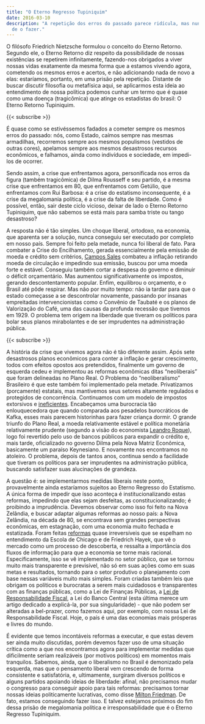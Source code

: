 ```yaml
---
title: "O Eterno Regresso Tupiniquim"
date: 2016-03-10
description: "A repetição dos erros do passado parece ridícula, mas nunca deixamos
  de o fazer."
---
```


O filósofo Friedrich Nietzsche formulou o conceito do Eterno Retorno. Segundo ele, o Eterno Retorno diz respeito da possibilidade de nossas existências se repetirem infinitamente, fazendo-nos obrigados a viver nossas vidas exatamente da mesma forma que a estamos vivendo agora, cometendo os mesmos erros e acertos, e não adicionando nada de novo a elas: estaríamos, portanto, em uma prisão pela repetição. Distante de buscar discutir filosofia ou metafísica aqui, se aplicarmos esta ideia ao entendimento de nossa política podemos cunhar um termo que é quase como uma doença (tragicômica) que atinge os estadistas do brasil: O Eterno Retorno Tupiniquim.

{{< subscribe >}}

É quase como se estivéssemos fadados a cometer sempre os mesmos erros do passado: nós, como Estado, caímos sempre nas mesmas armadilhas, recorremos sempre aos mesmos populismos (vestidos de outras cores), apelamos sempre aos mesmos desastrosos recursos econômicos, e falhamos, ainda como indivíduos e sociedade, em impedi-los de ocorrer.

Sendo assim, a crise que enfrentamos agora, personificada nos erros da figura (também tragicômica) de Dilma Rousseff e seu partido, é a mesma crise que enfrentamos em 80, que enfrentamos com Getúlio, que enfrentamos com Rui Barbosa: é a crise do estatismo inconsequente, é a crise da megalomania política, é a crise da falta de liberdade. Como é possível, então, sair deste ciclo vicioso, deixar de lado o Eterno Retorno Tupiniquim, que não sabemos se está mais para samba triste ou tango desastroso?

A resposta não é tão simples. Um choque liberal, ortodoxo, na economia, que aparenta ser a solução, nunca conseguiu ser executado por completo em nosso país. Sempre foi feito pela metade, nunca foi liberal de fato. Para combater a Crise do Encilhamento, gerada essencialmente pela emissão de moeda e crédito sem critérios, [Campos Sales](http://educacao.uol.com.br/disciplinas/historia-brasil/governo-campos-sales-1898-1902-funding-loan-e-estabilidade.htm "Campos Sales") combateu a inflação retirando moeda de circulação e impedindo sua emissão, buscou por uma moeda forte e estável. Conseguiu também cortar a despesa do governo e diminuir o déficit orçamentário. Mas aumentou significativamente os impostos, gerando descontentamento popular. Enfim, equilibrou o orçamento, e o Brasil até pôde respirar. Mas não por muito tempo: não ia tardar para que o estado começasse a se descontrolar novamente, passando por insanas empreitadas intervencionistas como o Convênio de Taubaté e os planos de Valorização do Café, uma das causas da profunda recessão que tivemos em 1929. O problema tem origem na liberdade que tiveram os políticos para bolar seus planos mirabolantes e de ser imprudentes na administração pública.

{{< subscribe >}}

A história da crise que vivemos agora não é tão diferente assim. Após sete desastrosos planos econômicos para conter a inflação e gerar crescimento, todos com efeitos opostos aos pretendidos, finalmente um governo de esquerda cedeu e implementou as reformas econômicas ditas “neoliberais” que foram delineadas no Plano Real. O Problema do “neoliberalismo” Brasileiro é que este também foi implementado pela metade. Privatizamos (porcamente) estatais, mas mantivemos seus setores altamente regulados e protegidos de concorrência. Continuamos com um modelo de impostos extorsivos e [ineficientes](https://pt.wikipedia.org/wiki/Curva_de_Laffer "ineficientes"). Encabeçamos uma burocracia tão enlouquecedora que quando comparada aos pesadelos burocráticos de Kafka, esses mais parecem historinhas para fazer criança dormir. O grande triunfo do Plano Real, a moeda relativamente estável e política monetária relativamente prudente (segundo a visão do economista [Leandro Roque](http://www.mises.org.br/Article.aspx?id=2120 "Leandro Roque")), logo foi revertido pelo uso de bancos públicos para expandir o crédito e, mais tarde, oficializado no governo Dilma pela Nova Matriz Econômica, basicamente um paraíso Keynesiano. E novamente nos encontramos no atoleiro. O problema, depois de tantos anos, continua sendo a facilidade que tiveram os políticos para ser imprudentes na administração pública, buscando satisfazer suas alucinações de grandeza.

A questão é: se implementarmos medidas liberais neste ponto, provavelmente ainda estaríamos sujeitos ao Eterno Regresso do Estatismo. A única forma de impedir que isso aconteça é institucionalizando estas reformas, impedindo que elas sejam desfeitas, as constitucionalizando; é proibindo a imprudência. Devemos observar como isso foi feito na Nova Zelândia, e buscar adaptar algumas reformas ao nosso país: a Nova Zelândia, na década de 80, se encontrava sem grandes perspectivas econômicas, em estagnação, com uma economia muito fechada e estatizada. Foram feitas [reformas](http://www.libertarianismo.org/livros/dtbaernz.pdf "reformas") quase irreversíveis que se espelham no entendimento da Escola de Chicago e de Friedrich Hayek, que vê o mercado como um processo de descoberta, e ressalta a importância dos fluxos de informação para que a economia se torne mais racional. Especificamente, isso se vê implementado no setor público, que se tornou muito mais transparente e previsível, não só em suas ações como em suas metas e resultados, tornando para o setor produtivo o planejamento com base nessas variáveis muito mais simples. Foram criadas também leis que obrigam os políticos e burocratas a serem mais cuidadosos e transparentes com as finanças públicas, como a Lei de Finanças Públicas, a [Lei de Responsabilidade Fiscal](http://g1.globo.com/politica/noticia/2014/12/congresso-conclui-votacao-de-projeto-que-derruba-meta-fiscal.html "Lei de Responsabilidade Fiscal"), a Lei do Banco Central (esta última merece um artigo dedicado a explicá-la, por sua singularidade) - que não podem ser alteradas a bel-prazer, como fazemos aqui, por exemplo, com nossa Lei de Responsabilidade Fiscal. Hoje, o país é uma das economias mais prósperas e livres do mundo. 

É evidente que temos incontáveis reformas a executar, e que estas devem ser ainda muito discutidas, porém devemos fazer uso de uma situação crítica como a que nos encontramos agora para implementar medidas que dificilmente seriam realizáveis (por motivos políticos) em momentos mais tranquilos. Sabemos, ainda, que o liberalismo no Brasil é demonizado pela esquerda, mas que o pensamento liberal vem crescendo de forma consistente e satisfatória, e, ultimamente, surgiram diversos políticos e alguns partidos apoiando ideias de liberdade: afinal, não precisamos mudar o congresso para conseguir apoio para tais reformas: precisamos tornar nossas ideias politicamente lucrativas, como disse [Milton Friedman](https://www.youtube.com/watch?v=q_HaAG2EGvI "Milton Friedman"). De fato, estamos conseguindo fazer isso. E talvez estejamos próximos do fim dessa prisão de megalomania política e irresponsabilidade que é o Eterno Regresso Tupiniquim.